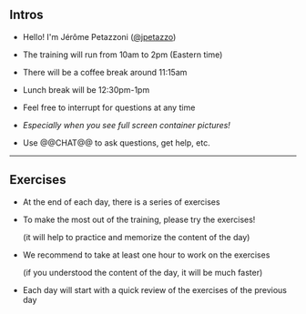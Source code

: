 ## Intros

- Hello! I'm Jérôme Petazzoni ([@jpetazzo])

- The training will run from 10am to 2pm (Eastern time)

- There will be a coffee break around 11:15am

- Lunch break will be 12:30pm-1pm

- Feel free to interrupt for questions at any time

- *Especially when you see full screen container pictures!*

- Use @@CHAT@@ to ask questions, get help, etc.

[@alexbuisine]: https://twitter.com/alexbuisine
[EphemeraSearch]: https://ephemerasearch.com/
[@jpetazzo]: https://twitter.com/jpetazzo
[@s0ulshake]: https://twitter.com/s0ulshake

---

## Exercises

- At the end of each day, there is a series of exercises

- To make the most out of the training, please try the exercises!

  (it will help to practice and memorize the content of the day)

- We recommend to take at least one hour to work on the exercises

  (if you understood the content of the day, it will be much faster)

- Each day will start with a quick review of the exercises of the previous day
